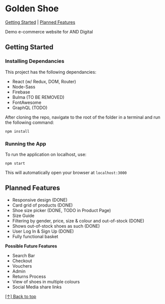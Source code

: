 # Golden Shoe

[Getting Started](#getting-started) | [Planned Features](#Planned-Features)

Demo e-commerce website for AND Digital

## Getting Started

### Installing Dependancies

This project has the following dependancies:

- React (w/ Redux, DOM, Router)
- Node-Sass
- Firebase
- Bulma (TO BE REMOVED)
- FontAwesome
- GraphQL (TODO)


After cloning the repo, navigate to the root of the folder in a terminal and run the following command:

```
npm install
```

### Running the App
To run the application on localhost, use:

```
npm start
```

This will automatically open your browser at `localhost:3000` 


## Planned Features

- Responsive design (DONE)
- Card grid of products (DONE)
- Shoe size picker (DONE, TODO in Product Page)
- Size Guide
- Filtering by gender, price, size & colour and out-of-stock (DONE)
- Shows out-of-stock shoes as such (DONE)
- User Log In & Sign Up (DONE)
- Fully functional basket

**Possible Future Features**
- Search Bar
- Checkout
- Vouchers
- Admin
- Returns Process
- View of shoes in multiple colours
- Social Media share links



[[↑] Back to top](#golden-shoe)
